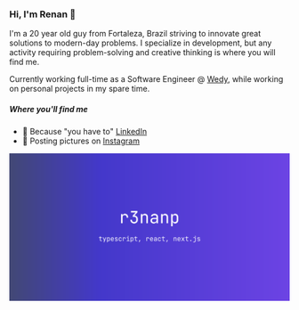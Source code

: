 ### Hi, I'm Renan 👋

I'm a 20 year old guy from Fortaleza, Brazil striving to innovate great solutions to modern-day problems. I specialize in development, but any activity requiring problem-solving and creative thinking is where you will find me.

Currently working full-time as a Software Engineer @ <a href="https://casamento.wedy.com">Wedy</a>, while working on personal projects in my spare time.

##### Where you'll find me
* 🤵 Because "you have to" <a href="https://linkedin.com/in/r3nanp">LinkedIn</a>
* 📸 Posting pictures on <a href="https://instagram.com/r3nanp_">Instagram</a>

<img src="og.png" />
